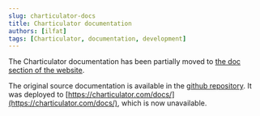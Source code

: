 ```yaml
---
slug: charticulator-docs
title: Charticulator documentation
authors: [ilfat]
tags: [Charticulator, documentation, development]
---
```


The Charticulator documentation has been partially moved to [the doc section of the website](/docs/category/charticulator/).

The original source documentation is available in the [github repository](https://github.com/microsoft/charticulator.com). It was deployed to [https://charticulator.com/docs/](https://charticulator.com/docs/), which is now unavailable.
